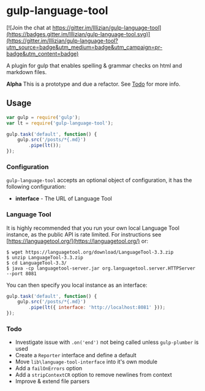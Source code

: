 # gulp-language-tool

[![Join the chat at https://gitter.im/Illizian/gulp-language-tool](https://badges.gitter.im/Illizian/gulp-language-tool.svg)](https://gitter.im/Illizian/gulp-language-tool?utm_source=badge&utm_medium=badge&utm_campaign=pr-badge&utm_content=badge)

A plugin for gulp that enables spelling & grammar checks on html and markdown files.

**Alpha** This is a prototype and due a refactor. See [Todo](#todo) for more info.

## Usage

```javascript
var gulp = require('gulp');
var lt = require('gulp-language-tool');

gulp.task('default', function() {
	gulp.src('/posts/*{.md}')
		.pipe(lt());
});
```

### Configuration

`gulp-language-tool` accepts an optional object of configuration, it has the following configuration:

- **interface** - The URL of Language Tool

### Language Tool

It is highly recommended that you run your own local Language Tool instance, as the public API is rate limited. For instructions see [https://languagetool.org/](https://languagetool.org/) or:

```
$ wget https://languagetool.org/download/LanguageTool-3.3.zip
$ unzip LanguageTool-3.3.zip
$ cd LanguageTool-3.3/
$ java -cp languagetool-server.jar org.languagetool.server.HTTPServer --port 8081
```

You can then specify you local instance as an interface:

```javascript
gulp.task('default', function() {
	gulp.src('/posts/*{.md}')
		.pipe(lt({ interface: 'http://localhost:8081' }));
});
```

### Todo

- Investigate issue with `.on('end')` not being called unless `gulp-plumber` is used
- Create a `Reporter` interface and define a default
- Move `lib\language-tool-interface` into it's own module
- Add a `failOnErrors` option
- Add a `stripContextCR` option to remove newlines from context
- Improve & extend file parsers